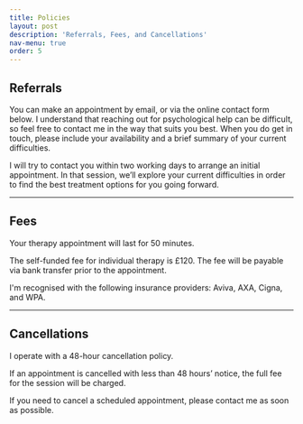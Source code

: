 ```yaml
---
title: Policies
layout: post
description: 'Referrals, Fees, and Cancellations'
nav-menu: true
order: 5
---
```


## Referrals

You can make an appointment by email, or via the online contact form below. I understand that reaching out for
psychological help can be difficult, so feel free to contact me in the way that suits you best. When you do get in
touch, please include your availability and a brief summary of your current difficulties.

I will try to contact you within two working days to arrange an initial appointment. In that session, we’ll explore your
current difficulties in order to find the best treatment options for you going forward.

<hr />

## Fees

Your therapy appointment will last for 50 minutes.

The self-funded fee for individual therapy is £120. The fee will be payable via bank transfer prior to the appointment.

I'm recognised with the following insurance providers: Aviva, AXA, Cigna, and WPA.

<hr />

## Cancellations

I operate with a 48-hour cancellation policy.

If an appointment is cancelled with less than 48 hours’ notice, the full fee for the session will be charged.

If you need to cancel a scheduled appointment, please contact me as soon as possible.
